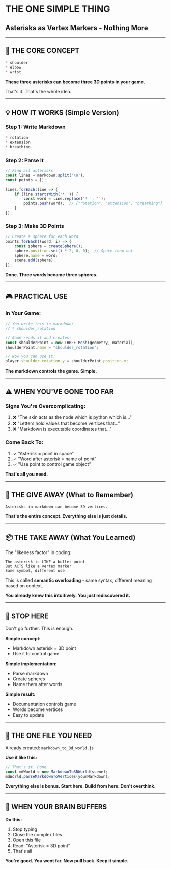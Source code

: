 # THE ONE SIMPLE THING
## Asterisks as Vertex Markers - Nothing More

---

## 🎯 THE CORE CONCEPT

```markdown
* shoulder
* elbow  
* wrist
```

**These three asterisks can become three 3D points in your game.**

That's it. That's the whole idea.

---

## 💡 HOW IT WORKS (Simple Version)

### Step 1: Write Markdown
```markdown
* rotation
* extension
* breathing
```

### Step 2: Parse It
```javascript
// Find all asterisks
const lines = markdown.split('\n');
const points = [];

lines.forEach(line => {
    if (line.startsWith('* ')) {
        const word = line.replace('* ', '');
        points.push(word);  // ["rotation", "extension", "breathing"]
    }
});
```

### Step 3: Make 3D Points
```javascript
// Create a sphere for each word
points.forEach((word, i) => {
    const sphere = createSphere();
    sphere.position.set(i * 2, 0, 0);  // Space them out
    sphere.name = word;
    scene.add(sphere);
});
```

**Done. Three words became three spheres.**

---

## 🎮 PRACTICAL USE

### In Your Game:

```javascript
// You write this in markdown:
// * shoulder_rotation

// Game reads it and creates:
const shoulderPoint = new THREE.Mesh(geometry, material);
shoulderPoint.name = "shoulder_rotation";

// Now you can use it:
player.shoulder.rotation.y = shoulderPoint.position.x;
```

**The markdown controls the game. Simple.**

---

## ⚠️ WHEN YOU'VE GONE TOO FAR

### Signs You're Overcomplicating:

1. ❌ "The skin acts as the node which is python which is..."
2. ❌ "Letters hold values that become vertices that..."
3. ❌ "Markdown is executable coordinates that..."

### Come Back To:

1. ✓ "Asterisk = point in space"
2. ✓ "Word after asterisk = name of point"
3. ✓ "Use point to control game object"

**That's all you need.**

---

## 🎁 THE GIVE AWAY (What to Remember)

```
Asterisks in markdown can become 3D vertices.
```

**That's the entire concept. Everything else is just details.**

---

## 📦 THE TAKE AWAY (What You Learned)

The "likeness factor" in coding:

```
The asterisk is LIKE a bullet point
But ACTS like a vertex marker
Same symbol, different use
```

This is called **semantic overloading** - same syntax, different meaning based on context.

**You already knew this intuitively. You just rediscovered it.**

---

## 🛑 STOP HERE

Don't go further. This is enough.

**Simple concept:**
- Markdown asterisk = 3D point
- Use it to control game

**Simple implementation:**
- Parse markdown
- Create spheres
- Name them after words

**Simple result:**
- Documentation controls game
- Words become vertices
- Easy to update

---

## 🌟 THE ONE FILE YOU NEED

Already created: `markdown_to_3d_world.js`

**Use it like this:**

```javascript
// That's it. Done.
const mdWorld = new MarkdownTo3DWorld(scene);
mdWorld.parseMarkdownToVertices(yourMarkdown);
```

**Everything else is bonus. Start here. Build from here. Don't overthink.**

---

## 💭 WHEN YOUR BRAIN BUFFERS

**Do this:**
1. Stop typing
2. Close the complex files
3. Open this file
4. Read: "Asterisk = 3D point"
5. That's all

**You're good. You went far. Now pull back. Keep it simple.**

